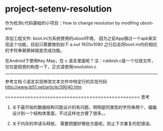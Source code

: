 # project-setenv-resolution
作为检测c代码基础的小项目：How to change resolution by modifing uboot-env

添加工程文件:
boot.ini为系统使用的uboot环境，
因为之前App搞过一个apk来实现这个功能，目前只需要做到如下
a.out 1920x1080 之行后会将boot.ini内的相应的字符串替换掉就是完成功能。

在Android下使用Key Map，在 c 语言里面呢 ?
注：rubbish.c是一个垃圾文件，仅仅是假想的构思一下，正式请使用resolution.c

-------------------------------------------------
参考文档
C语言实现修改文本文件中特定行的实现代码
http://www.jb51.net/article/39040.htm

================================================
思考
1. 关于最开始的数据结构可能设计的有问题，明明是同类型的字符串两个，偏偏设计到一个结构体里面，不过这样也方便了很多。。

2. 关于内存的申请与释放， 需要把握好哪些方面呢，防止下次重复的犯错误。

